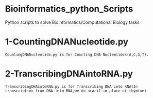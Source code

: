 # Bioinformatics_python_Scripts
Python scripts to solve Bioinformatics/Computational Biology tasks

# 1-CountingDNANucleotide.py 
    CountingDNANucleotide.py is for Counting DNA Nucleotides(A,C,G,T).
# 2-TranscribingDNAintoRNA.py
    TranscribingDNAintoRNA.py is for Transcribing DNA into RNA(In transcription from DNA into RNA,we do uracil in place of thymine)
